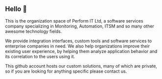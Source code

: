 ## Hello :wave:

This is the organization space of Perform IT Ltd, a software services company specializing in Monitoring, Automation, ITSM and so many other awesome technology fields. 

We provide integration interfaces, custom tools and software services to enterprise companies in need. We also help organizations improve their existing user experience, by helping them analyze application behavior and its correlation to the users using it.

This github account hosts our custom solutions, many of which are private, so if you are looking for anything specific please contact us.
